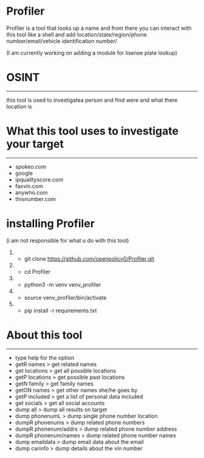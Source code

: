 # Profiler
Profiler is a tool that looks up a name and from there you can interact with this tool like a shell and add location/state/region/phone number/email/vehicle identification number/ 

(I am currently working on adding a module for lisense plate lookup)

# OSINT
----------------------------------------------------------------------------------------------------------------------
this tool is used to investigatea person and find were and what there location is

# What this tool uses to investigate your target
----------------------------------------------------------------------------------------------------------------------
- spokeo.com
- google
- ipqualityscore.com
- faxvin.com
- anywho.com
- thisnumber.com

# installing Profiler

(i am not responsible for what u do with this tool)


1. - git clone https://github.com/openpolicy0/Profiler.git
2. - cd Profiler 
3. - python3 -m venv venv_profiler
4. - source venv_profiler/bin/activate
5. - pip install -r requirements.txt 

# About this tool
----------------------------------------------------------------------------------------------------------------------
- type help for the option
- getR names > get related names
- get locations > get all possible locations
- getP locations > get possible past locations
- getN family > get family names
- getON names > get other names she/he goes by
- getP included > get a list of personal data included
- get socials > get all social accounts
- dump all > dump all results on target
- dump phonenumL > dump single phone number location
- dumpR phonenums > dump related phone numbers
- dumpR phonenum/addrs > dump related phone number address
- dumpR phonenum/names > dump related phone number names
- dump emaildata > dump email data about the email
- dump carinfo > dump details about the vin number
